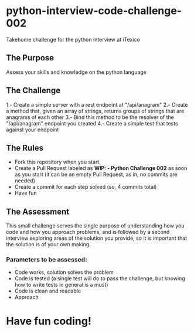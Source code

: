 # python-interview-code-challenge-002
Takehome challenge for the python interview at iTexico

## The Purpose
Assess your skills and knowledge on the python language

## The Challenge

1.- Create a simple server with a rest endpoint at "/api/anagram"
2.- Create a method that, given an array of strings, returns groups of strings that are anagrams of each other
3.- Bind this method to be the resolver of the "/api/anagram" endpoint you created
4.- Create a simple test that tests against your endpoint

## The Rules

- Fork this repository when you start.
- Create a Pull Request labeled as **WIP:<Your Name> - Python Challenge 002** as soon as you start (it can be an empty Pull Request, as in, no commits are needed)
- Create a commit for each step solved (so, 4 commits total)
- Have fun
  
## The Assessment
This small challenge serves the single purpose of understanding how you code and how you approach problems, and is followed by a second interview exploring areas of the solution you provide, so it is important that the solution is of your own making.

### Parameters to be assessed:

- Code works, solution solves the problem
- Code is tested (a single test will do to pass the challenge, but knowing how to write tests in general is a must)
- Code is clean and readable
- Approach

# Have fun coding!
